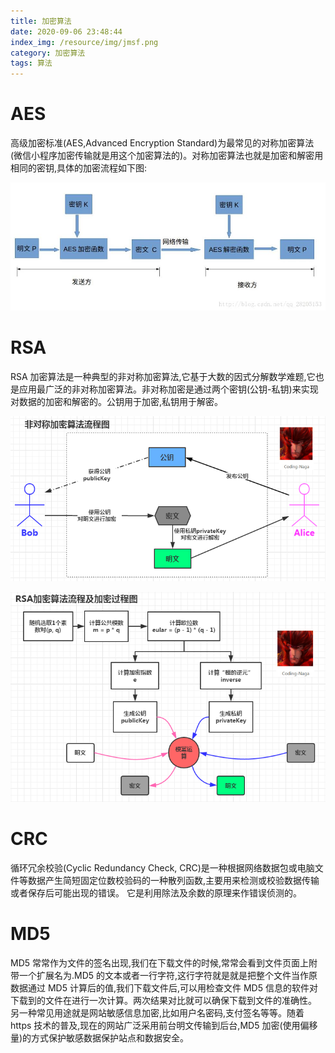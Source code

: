 ```yaml
---
title: 加密算法
date: 2020-09-06 23:48:44
index_img: /resource/img/jmsf.png
category: 加密算法
tags: 算法
---
```


# AES

高级加密标准(AES,Advanced Encryption Standard)为最常见的对称加密算法(微信小程序加密传输就是用这个加密算法的)。对称加密算法也就是加密和解密用相同的密钥,具体的加密流程如下图:

![avatar](/resource/img/aes.png)

# RSA

RSA 加密算法是一种典型的非对称加密算法,它基于大数的因式分解数学难题,它也是应用最广泛的非对称加密算法。非对称加密是通过两个密钥(公钥-私钥)来实现对数据的加密和解密的。公钥用于加密,私钥用于解密。

![avatar](/resource/img/rsa.png)

![avatar](/resource/img/rsa-1.png)

# CRC

循环冗余校验(Cyclic Redundancy Check, CRC)是一种根据网络数据包或电脑文件等数据产生简短固定位数校验码的一种散列函数,主要用来检测或校验数据传输或者保存后可能出现的错误。
它是利用除法及余数的原理来作错误侦测的。

# MD5

MD5 常常作为文件的签名出现,我们在下载文件的时候,常常会看到文件页面上附带一个扩展名为.MD5 的文本或者一行字符,这行字符就是就是把整个文件当作原数据通过 MD5 计算后的值,我们下载文件后,可以用检查文件 MD5 信息的软件对下载到的文件在进行一次计算。两次结果对比就可以确保下载到文件的准确性。 另一种常见用途就是网站敏感信息加密,比如用户名密码,支付签名等等。随着 https 技术的普及,现在的网站广泛采用前台明文传输到后台,MD5 加密(使用偏移量)的方式保护敏感数据保护站点和数据安全。